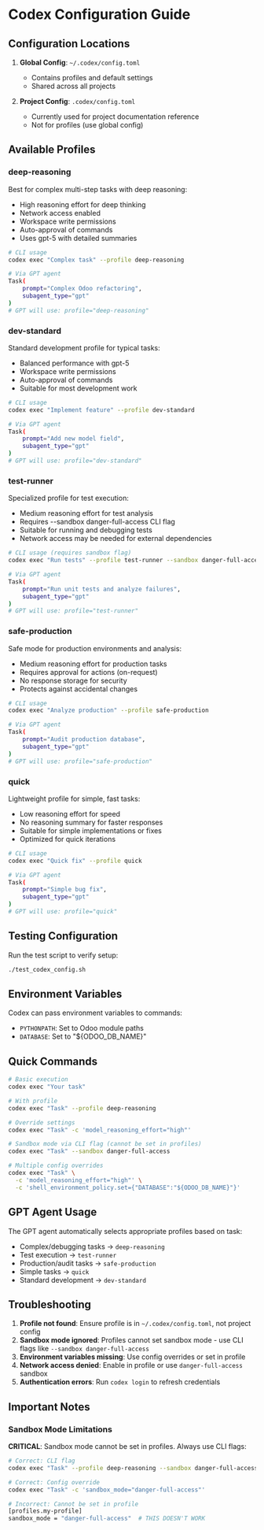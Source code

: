 # Codex Configuration Guide

## Configuration Locations

1. **Global Config**: `~/.codex/config.toml`
    - Contains profiles and default settings
    - Shared across all projects

2. **Project Config**: `.codex/config.toml`
    - Currently used for project documentation reference
    - Not for profiles (use global config)

## Available Profiles

### deep-reasoning

Best for complex multi-step tasks with deep reasoning:

- High reasoning effort for deep thinking
- Network access enabled
- Workspace write permissions
- Auto-approval of commands
- Uses gpt-5 with detailed summaries

```bash
# CLI usage
codex exec "Complex task" --profile deep-reasoning

# Via GPT agent
Task(
    prompt="Complex Odoo refactoring",
    subagent_type="gpt"
)
# GPT will use: profile="deep-reasoning"
```

### dev-standard

Standard development profile for typical tasks:

- Balanced performance with gpt-5
- Workspace write permissions
- Auto-approval of commands
- Suitable for most development work

```bash
# CLI usage
codex exec "Implement feature" --profile dev-standard

# Via GPT agent
Task(
    prompt="Add new model field",
    subagent_type="gpt"
)
# GPT will use: profile="dev-standard"
```

### test-runner

Specialized profile for test execution:

- Medium reasoning effort for test analysis
- Requires --sandbox danger-full-access CLI flag
- Suitable for running and debugging tests
- Network access may be needed for external dependencies

```bash
# CLI usage (requires sandbox flag)
codex exec "Run tests" --profile test-runner --sandbox danger-full-access

# Via GPT agent
Task(
    prompt="Run unit tests and analyze failures",
    subagent_type="gpt"
)
# GPT will use: profile="test-runner"
```

### safe-production

Safe mode for production environments and analysis:

- Medium reasoning effort for production tasks
- Requires approval for actions (on-request)
- No response storage for security
- Protects against accidental changes

```bash
# CLI usage
codex exec "Analyze production" --profile safe-production

# Via GPT agent
Task(
    prompt="Audit production database",
    subagent_type="gpt"
)
# GPT will use: profile="safe-production"
```

### quick

Lightweight profile for simple, fast tasks:

- Low reasoning effort for speed
- No reasoning summary for faster responses
- Suitable for simple implementations or fixes
- Optimized for quick iterations

```bash
# CLI usage
codex exec "Quick fix" --profile quick

# Via GPT agent
Task(
    prompt="Simple bug fix",
    subagent_type="gpt"
)
# GPT will use: profile="quick"
```

## Testing Configuration

Run the test script to verify setup:

```bash
./test_codex_config.sh
```

## Environment Variables

Codex can pass environment variables to commands:

- `PYTHONPATH`: Set to Odoo module paths
- `DATABASE`: Set to "${ODOO_DB_NAME}"

## Quick Commands

```bash
# Basic execution
codex exec "Your task"

# With profile
codex exec "Task" --profile deep-reasoning

# Override settings
codex exec "Task" -c 'model_reasoning_effort="high"'

# Sandbox mode via CLI flag (cannot be set in profiles)
codex exec "Task" --sandbox danger-full-access

# Multiple config overrides
codex exec "Task" \
  -c 'model_reasoning_effort="high"' \
  -c 'shell_environment_policy.set={"DATABASE":"${ODOO_DB_NAME}"}'
```

## GPT Agent Usage

The GPT agent automatically selects appropriate profiles based on task:

- Complex/debugging tasks → `deep-reasoning`
- Test execution → `test-runner`
- Production/audit tasks → `safe-production`
- Simple tasks → `quick`
- Standard development → `dev-standard`

## Troubleshooting

1. **Profile not found**: Ensure profile is in `~/.codex/config.toml`, not project config
2. **Sandbox mode ignored**: Profiles cannot set sandbox mode - use CLI flags like `--sandbox danger-full-access`
3. **Environment variables missing**: Use config overrides or set in profile
4. **Network access denied**: Enable in profile or use `danger-full-access` sandbox
5. **Authentication errors**: Run `codex login` to refresh credentials

## Important Notes

### Sandbox Mode Limitations

**CRITICAL**: Sandbox mode cannot be set in profiles. Always use CLI flags:

```bash
# Correct: CLI flag
codex exec "Task" --profile deep-reasoning --sandbox danger-full-access

# Correct: Config override
codex exec "Task" -c 'sandbox_mode="danger-full-access"'

# Incorrect: Cannot be set in profile
[profiles.my-profile]
sandbox_mode = "danger-full-access"  # THIS DOESN'T WORK
```
